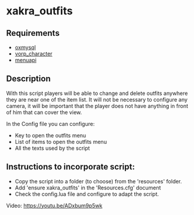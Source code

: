 # xakra_outfits
## Requirements
- [oxmysql](https://github.com/VORPCORE/oxmysql)
- [vorp_character](https://github.com/VORPCORE/VORP-Character)
- [menuapi](https://github.com/outsider31000/menuapi)

## Description
With this script players will be able to change and delete outfits anywhere they are near one of the item list. It will not be necessary to configure any camera, it will be important that the player does not have anything in front of him that can cover the view.

In the Config file you can configure:
- Key to open the outfits menu
- List of items to open the outfits menu
- All the texts used by the script

## Instructions to incorporate script:
- Copy the script into a folder (to choose) from the 'resources' folder.
- Add 'ensure xakra_outfits' in the 'Resources.cfg' document
- Check the config.lua file and configure to adapt the script.


Video: https://youtu.be/ADxbum9p5wk




